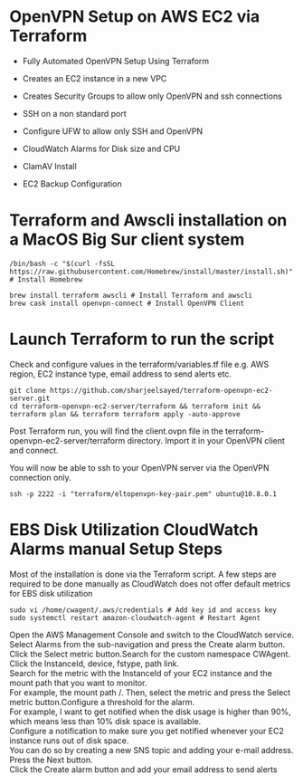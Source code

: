 # OpenVPN Setup on AWS EC2 via Terraform

- Fully Automated OpenVPN Setup Using Terraform

- Creates an EC2 instance in a new VPC

- Creates Security Groups to allow only OpenVPN and ssh connections

- SSH on a non standard port

- Configure UFW to allow only SSH and OpenVPN

- CloudWatch Alarms for Disk size and CPU

- ClamAV Install

- EC2 Backup Configuration

# Terraform and Awscli installation on a MacOS Big Sur client system

```shell
/bin/bash -c "$(curl -fsSL https://raw.githubusercontent.com/Homebrew/install/master/install.sh)" # Install Homebrew

brew install terraform awscli # Install Terraform and awscli
brew cask install openvpn-connect # Install OpenVPN Client

```

# Launch Terraform to run the script

Check and configure values in the terraform/variables.tf file e.g. AWS region, EC2 instance type, email address to send alerts etc.

```shell
git clone https://github.com/sharjeelsayed/terraform-openvpn-ec2-server.git
cd terraform-openvpn-ec2-server/terraform && terraform init && terraform plan && terraform terraform apply -auto-approve
```

Post Terraform run, you will find the client.ovpn file in the terraform-openvpn-ec2-server/terraform directory. Import it in your OpenVPN client and connect.

You will now be able to ssh to your OpenVPN server via the OpenVPN connection only.

```shell
ssh -p 2222 -i "terraform/eltopenvpn-key-pair.pem" ubuntu@10.8.0.1
```

# EBS Disk Utilization CloudWatch Alarms manual Setup Steps

Most of the installation is done via the Terraform script. A few steps are required to be done manually as CloudWatch does not offer default metrics for EBS disk utilization

```shell
sudo vi /home/cwagent/.aws/credentials # Add key id and access key
sudo systemctl restart amazon-cloudwatch-agent # Restart Agent

```

Open the AWS Management Console and switch to the CloudWatch service.  
Select Alarms from the sub-navigation and press the Create alarm button.  
Click the Select metric button.Search for the custom namespace CWAgent.  
Click the InstanceId, device, fstype, path link.  
Search for the metric with the InstanceId of your EC2 instance and the mount path that you want to monitor.  
For example, the mount path /. Then, select the metric and press the Select metric button.Configure a threshold for the alarm.  
For example, I want to get notified when the disk usage is higher than 90%, which means less than 10% disk space is available.  
Configure a notification to make sure you get notified whenever your EC2 instance runs out of disk space.  
You can do so by creating a new SNS topic and adding your e-mail address.  
Press the Next button.  
Click the Create alarm button and add your email address to send alerts
